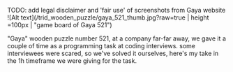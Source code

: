 
TODO: add legal disclaimer and 'fair use' of screenshots from Gaya website
![Alt text](/trid_wooden_puzzle/gaya_521_thumb.jpg?raw=true | height =100px | "game board of Gaya 521")

 "Gaya" wooden puzzle number 521, at a company far-far away, we gave it a couple of time as a programming task at coding interviews. some interviewees were scared, so we've solved it ourselves, here's my take in the 1h timeframe we were giving for the task.
